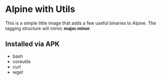 # Alpine with Utils

This is a simple little image that adds a few useful binaries to Alpine.  The tagging structure will mimic **major.minor**.

## Installed via APK

- bash
- coreutils
- curl
- wget
